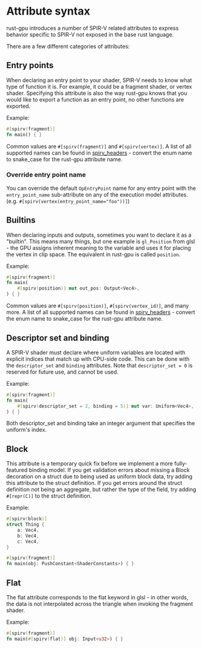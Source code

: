 # Attribute syntax

rust-gpu introduces a number of SPIR-V related attributes to express behavior specific to SPIR-V not exposed in the base rust language.

There are a few different categories of attributes:

## Entry points

When declaring an entry point to your shader, SPIR-V needs to know what type of function it is. For example, it could be a fragment shader, or vertex shader. Specifying this attribute is also the way rust-gpu knows that you would like to export a function as an entry point, no other functions are exported.

Example:

```rust
#[spirv(fragment)]
fn main() { }
```

Common values are `#[spirv(fragment)]` and `#[spirv(vertex)]`. A list of all supported names can be found in [spirv_headers](https://docs.rs/spirv_headers/1.5.0/spirv_headers/enum.ExecutionModel.html) - convert the enum name to snake_case for the rust-gpu attribute name.

### Override entry point name

You can override the default `OpEntryPoint` name for any entry point with the `entry_point_name` sub-attribute on any of the execution model attributes. (e.g. `#[spirv(vertex(entry_point_name="foo"))]`)

## Builtins

When declaring inputs and outputs, sometimes you want to declare it as a "builtin". This means many things, but one example is `gl_Position` from glsl - the GPU assigns inherent meaning to the variable and uses it for placing the vertex in clip space. The equivalent in rust-gpu is called `position`.

Example:

```rust
#[spirv(fragment)]
fn main(
    #[spirv(position)] mut out_pos: Output<Vec4>,
) { }
```

Common values are `#[spirv(position)]`, `#[spirv(vertex_id)]`, and many more. A list of all supported names can be found in [spirv_headers](https://docs.rs/spirv_headers/1.5.0/spirv_headers/enum.BuiltIn.html) - convert the enum name to snake_case for the rust-gpu attribute name.

## Descriptor set and binding

A SPIR-V shader must declare where uniform variables are located with explicit indices that match up with CPU-side code. This can be done with the `descriptor_set` and `binding` attributes. Note that `descriptor_set = 0` is reserved for future use, and cannot be used.

Example:

```rust
#[spirv(fragment)]
fn main(
    #[spirv(descriptor_set = 2, binding = 5)] mut var: Uniform<Vec4>,
) { }
```

Both descriptor_set and binding take an integer argument that specifies the uniform's index.

## Block

This attribute is a temporary quick fix before we implement a more fully-featured binding model. If you get validation errors about missing a Block decoration on a struct due to being used as uniform block data, try adding this attribute to the struct definition. If you get errors around the struct definition not being an aggregate, but rather the type of the field, try adding `#[repr(C)]` to the struct definition.

Example:

```rust
#[spirv(block)]
struct Thing {
    a: Vec4,
    b: Vec4,
    c: Vec4,
}

#[spirv(fragment)]
fn main(obj: PushConstant<ShaderConstants>) { }
```

## Flat

The flat attribute corresponds to the flat keyword in glsl - in other words, the data is not interpolated across the triangle when invoking the fragment shader.

Example:

```rust
#[spirv(fragment)]
fn main(#[spirv(flat)] obj: Input<u32>) { }
```
